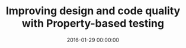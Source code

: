 ---
title: 'Improving design and code quality with Property-based testing'
description: 'Article in the Xprt Magazine #7.'
type: 'magazine article'
website: 'https://pages.xpirit.com/magazine2018-2'
date: 2016-01-29 00:00:00
featured_image: 'https://pages.xpirit.com/hs-fs/hubfs/cover%20image.jpg?width=595&name=cover%20image.jpg'
---